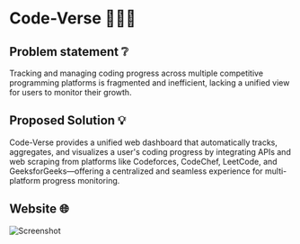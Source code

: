  # **Code-Verse** 👨🏻‍💻

## Problem statement ❔
Tracking and managing coding progress across multiple competitive programming platforms is fragmented and inefficient, lacking a unified view for users to monitor their growth.


## **Proposed Solution** 💡

Code-Verse provides a unified web dashboard that automatically tracks, aggregates, and visualizes a user's coding progress by integrating APIs and web scraping from platforms like Codeforces, CodeChef, LeetCode, and GeeksforGeeks—offering a centralized and seamless experience for multi-platform progress monitoring.


## **Website** 🌐 

![Screenshot](Assets/Screenshot%202025-06-09%20162234.png)






